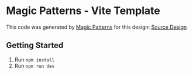 # Magic Patterns - Vite Template

This code was generated by [Magic Patterns](https://magicpatterns.com) for this design: [Source Design](https://www.magicpatterns.com/c/izdcokhfquzw6tp7mzafm4)

## Getting Started

1. Run `npm install`
2. Run `npm run dev`
